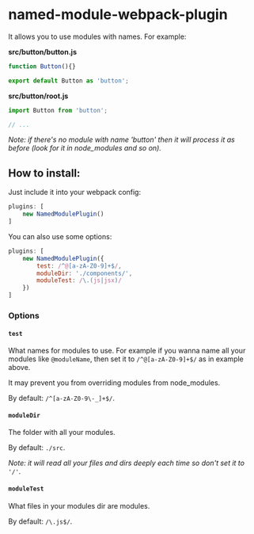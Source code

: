# named-module-webpack-plugin

It allows you to use modules with names. For example:

**src/button/button.js**
```js
function Button(){}

export default Button as 'button';
```

**src/button/root.js**
```js
import Button from 'button';

// ...
```

*Note: if there's no module with name 'button' then it will process it as before (look for it in node_modules and so on).*

## How to install:
Just include it into your webpack config:
```js
plugins: [
    new NamedModulePlugin()
]
```

You can also use some options:
```js
plugins: [
    new NamedModulePlugin({
        test: /^@[a-zA-Z0-9]+$/,
        moduleDir: './components/',
        moduleTest: /\.(js|jsx)/
    })
]
```

### Options
#### `test`
What names for modules to use. For example if you wanna name all your modules like `@moduleName`, then set it to `/^@[a-zA-Z0-9]+$/` as in example above.

It may prevent you from overriding modules from node_modules.

By default: `/^[a-zA-Z0-9\-_]+$/`.

#### `moduleDir`
The folder with all your modules.

By default: `./src`.

*Note: it will read all your files and dirs deeply each time so don't set it to `'/'`.*

#### `moduleTest`
What files in your modules dir are modules.

By default: `/\.js$/`.
